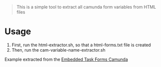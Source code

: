 > This is a simple tool to extract all camunda form variables from HTML files

# Usage

1. First, run the html-extractor.sh, so that a html-forms.txt file is created
2. Then, run the cam-variable-name-extractor.sh

Example extracted from the [Embedded Task Forms Camunda](https://github.com/camunda/camunda-bpm-examples/tree/master/usertask/task-form-embedded/#embedded-task-forms)